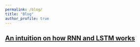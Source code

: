 ```yaml
---
permalink: /blog/
title: "Blog"
author_profile: true
---
```



## [An intuition on how RNN and LSTM works](https://ieee.nitk.ac.in/blog/an-intuition-on-how-RNN-and-LSTM-works/)

